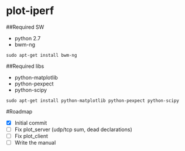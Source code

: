 # plot-iperf
##Required SW
- python 2.7
- bwm-ng
```
sudo apt-get install bwm-ng
```

##Required libs
- python-matplotlib
- python-pexpect
- python-scipy
```
sudo apt-get install python-matplotlib python-pexpect python-scipy
```

#Roadmap
- [x] Initial commit
- [ ] Fix plot_server (udp/tcp sum, dead declarations)
- [ ] Fix plot_client
- [ ] Write the manual

